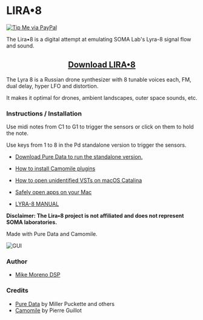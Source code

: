 # LIRA•8

[![Tip Me via PayPal](https://img.shields.io/badge/PayPal-tip%20me-green.svg?logo=paypal)](https://www.paypal.me/mianmogra)

The Lira•8 is a digital attempt at emulating SOMA Lab's Lyra-8 signal flow and sound.

<h2 align="center">
  <a href="https://gum.co/lira-8">Download LIRA•8</a>
</h2>

The Lyra 8 is a Russian drone synthesizer with 8 tunable voices each, FM, dual delay, hyper LFO and distortion.

It makes it optimal for drones, ambient landscapes, outer space sounds, etc.


### Instructions / Installation

Use midi notes from C1 to G1 to trigger the sensors or click on them to hold the note.

Use keys from 1 to 8 in the Pd standalone version to trigger the sensors.

- [Download Pure Data to run the standalone version.](http://msp.ucsd.edu/software.html)

- [How to install Camomile plugins](https://github.com/pierreguillot/Camomile/wiki/How-to-install-plugins)

- [How to open unidentified VSTs on macOS Catalina](https://www.reddit.com/r/MacOS/comments/dpue7j/2019_macbook_pro_running_catalina_unidentified/)

- [Safely open apps on your Mac](https://support.apple.com/en-us/HT202491)

- [LYRA-8 MANUAL](https://somasynths.com/lyra8_specs/)


**Disclaimer: The Lira•8 project is not affiliated and does not represent SOMA laboratories.**


Made with Pure Data and Camomile.

![GUI](https://raw.githubusercontent.com/MikeMorenoAudio/LIRA-8/master/GUI.png "GUI")

### Author

- [Mike Moreno DSP](https://github.com/MikeMorenoDSP)

### Credits

- [Pure Data](http://msp.ucsd.edu/software.html) by Miller Puckette and others
- [Camomile](https://github.com/pierreguillot/Camomile) by Pierre Guillot
